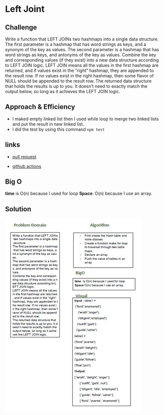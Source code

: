 # Left Joint


## Challenge
Write a function that LEFT JOINs two hashmaps into a single data structure.
The first parameter is a hashmap that has word strings as keys, and a synonym of the key as values.
The second parameter is a hashmap that has word strings as keys, and antonyms of the key as values.
Combine the key and corresponding values (if they exist) into a new data structure according to LEFT JOIN logic.
LEFT JOIN means all the values in the first hashmap are returned, and if values exist in the “right” hashmap, they are appended to the result row. If no values exist in the right hashmap, then some flavor of NULL should be appended to the result row.
The returned data structure that holds the results is up to you. It doesn’t need to exactly match the output below, so long as it achieves the LEFT JOIN logic.

## Approach & Efficiency
- I maked empty linked list then I used while loop to merge two linked lists and put the result in new linked list.
- I did the test by using this command `npm test`

## links
- [pull request](https://github.com/sondos-401-advanced-javascript/data-structures-and-algorithms/pull/28)

- [github actions](https://github.com/sondos-401-advanced-javascript/data-structures-and-algorithms/actions)

## Big O
**time** is O(n) because I used for loop **Space**: O(n) because I use an array.

## Solution
![left join whiteboard](../../assets/left-join.JPG)